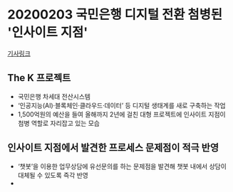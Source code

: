 # 20200203 국민은행 디지털 전환 첨병된 '인사이트 지점'

[기사링크](https://news.naver.com/main/read.nhn?mode=LS2D&mid=shm&sid1=101&sid2=259&oid=011&aid=0003689035)

## The K 프로젝트

- 국민은행 차세대 전산시스템
- ‘인공지능(AI)·블록체인·클라우드·데이터’ 등 디지털 생태계를 새로 구축하는 작업
- 1,500억원의 예산을 들여 올해까지 2년에 걸친 대형 프로젝트에 인사이트 지점이 첨병 역할로 자리잡고 있는 모습

## 인사이트 지점에서 발견한 프로세스 문제점이 적극 반영

- ‘챗봇’을 이용한 업무상담에 유선문의를 하는 문제점을 발견해 챗봇 내에서 상담이 대체될 수 있도록 즉각 반영
- 